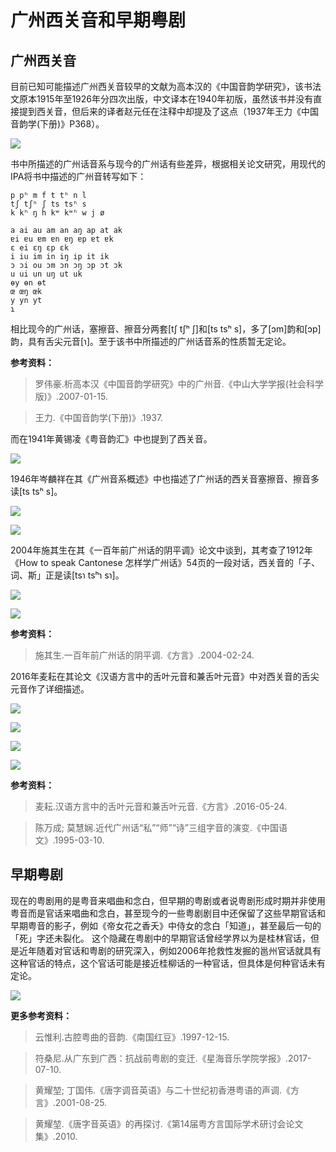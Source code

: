 # 广州西关音和早期粤剧

## 广州西关音

目前已知可能描述广州西关音较早的文献为高本汉的《中国音韵学研究》，该书法文原本1915年至1926年分四次出版，中文译本在1940年初版，虽然该书并没有直接提到西关音，但后来的译者赵元任在注释中却提及了这点（1937年王力《中国音韵学(下册)》P368）。

<!--
![](https://wx3.sinaimg.cn/large/69144085ly1g8d4wejo0sj20m50vs7bk.jpg)
![](https://s2.ax1x.com/2019/10/29/Kgzd5F.jpg)
-->

![](https://cdn.jsdelivr.net/gh/leimaau/CDN@latest/data-store/historyData/saigwaan_gbh.jpg)

书中所描述的广州话音系与现今的广州话有些差异，根据相关论文研究，用现代的IPA将书中描述的广州音转写如下：

```
p pʰ m f t tʰ n l
tʃ tʃʰ ʃ ts tsʰ s
k kʰ ŋ h kʷ kʷʰ w j ø

a ai au am an aŋ ap at ak
ɐi ɐu ɐm ɐn ɐŋ ɐp ɐt ɐk
ɛ ei ɛŋ ɛp ɛk
i iu im in iŋ ip it ik
ɔ ɔi ou ɔm ɔn ɔŋ ɔp ɔt ɔk
u ui un uŋ ut uk
ɵy ɵn ɵt
œ œŋ œk
y yn yt
ɿ
```

相比现今的广州话，塞擦音、擦音分两套[tʃ tʃʰ ʃ]和[ts tsʰ s]，多了[ɔm]韵和[ɔp]韵，具有舌尖元音[ɿ]。至于该书中所描述的广州话音系的性质暂无定论。

**参考资料：**

> 罗伟豪.析高本汉《中国音韵学研究》中的广州音.《中山大学学报(社会科学版)》.2007-01-15.

> 王力.《中国音韵学(下册)》.1937.

而在1941年黄锡凌《粤音韵汇》中也提到了西关音。

<!--
![](https://wx1.sinaimg.cn/large/69144085ly1g8d4w92pyrj20j30swtb2.jpg)
![](https://s2.ax1x.com/2019/10/29/KgzYD0.jpg)
-->

![](https://cdn.jsdelivr.net/gh/leimaau/CDN@latest/data-store/historyData/saigwaan_jj.jpg)

1946年岑麟祥在其《广州音系概述》中也描述了广州话的西关音塞擦音、擦音多读[ts tsʰ s]。

<!--
![](https://s2.ax1x.com/2019/10/30/K5QQhV.png)
![](https://s2.ax1x.com/2019/10/30/K5QMt0.png)
-->

![](https://cdn.jsdelivr.net/gh/leimaau/CDN@latest/data-store/historyData/saigwaan_gz.png)

![](https://cdn.jsdelivr.net/gh/leimaau/CDN@latest/data-store/historyData/saigwaan_gz2.png)

2004年施其生在其《一百年前广州话的阴平调》论文中谈到，其考查了1912年《How to speak Cantonese 怎样学广州话》54页的一段对话，西关音的「子、词、斯」正是读[tsɿ tsʰɿ sɿ]。

<!--
![](https://s2.ax1x.com/2019/10/31/KoqvWT.png)
![](https://s2.ax1x.com/2019/10/31/KoqzSU.png)
-->

![](https://cdn.jsdelivr.net/gh/leimaau/CDN@latest/data-store/historyData/saigwaan_si.png)

![](https://cdn.jsdelivr.net/gh/leimaau/CDN@latest/data-store/historyData/saigwaan_si2.png)

**参考资料：**

> 施其生.一百年前广州话的阴平调.《方言》.2004-02-24.

2016年麦耘在其论文《汉语方言中的舌叶元音和兼舌叶元音》中对西关音的舌尖元音作了详细描述。

<!--
![](https://wx4.sinaimg.cn/large/69144085ly1g8d6ghwqewj20xu0l016k.jpg)
![](https://wx1.sinaimg.cn/large/69144085ly1g8d6gf0b0dj20vt08ldk7.jpg)
![](https://wx4.sinaimg.cn/large/69144085ly1g8d6gc2it4j20w608z438.jpg)
![](https://wx3.sinaimg.cn/large/69144085ly1g8d6g91mc8j20w50f8ti6.jpg)
![](https://s2.ax1x.com/2019/10/29/Kgz0C4.jpg)
![](https://s2.ax1x.com/2019/10/29/KgzUET.jpg)
![](https://s2.ax1x.com/2019/10/29/KgztbV.jpg)
![](https://s2.ax1x.com/2019/10/29/KgzaUU.jpg)
-->

![](https://cdn.jsdelivr.net/gh/leimaau/CDN@latest/data-store/historyData/saigwaan_makwan.jpg)

![](https://cdn.jsdelivr.net/gh/leimaau/CDN@latest/data-store/historyData/saigwaan_makwan2.jpg)

![](https://cdn.jsdelivr.net/gh/leimaau/CDN@latest/data-store/historyData/saigwaan_makwan3.jpg)

![](https://cdn.jsdelivr.net/gh/leimaau/CDN@latest/data-store/historyData/saigwaan_makwan4.jpg)

**参考资料：**

> 麦耘.汉语方言中的舌叶元音和兼舌叶元音.《方言》.2016-05-24.

> 陈万成; 莫慧娴.近代广州话“私”“师”“诗”三组字音的演变.《中国语文》.1995-03-10.

## 早期粤剧

现在的粤剧用的是粤音来唱曲和念白，但早期的粤剧或者说粤剧形成时期并非使用粤音而是官话来唱曲和念白，甚至现今的一些粤剧剧目中还保留了这些早期官话和早期粤音的影子，例如《帝女花之香夭》中侍女的念白「知道」，甚至最后一句的「死」字还未裂化。
这个隐藏在粤剧中的早期官话曾经学界以为是桂林官话，但是近年随着对官话和粤剧的研究深入，例如2006年抢救性发掘的邕州官话就具有这种官话的特点，这个官话可能是接近桂柳话的一种官话，但具体是何种官话未有定论。

<!--
![](https://wx3.sinaimg.cn/large/69144085ly1g8eaqutxbfj20pa12fn9z.jpg)
![](https://s2.ax1x.com/2019/10/29/KgzyK1.jpg)
-->

![](https://cdn.jsdelivr.net/gh/leimaau/CDN@latest/data-store/historyData/saigwaan_jyutkek.jpg)

**更多参考资料：**

> 云惟利.古腔粤曲的音韵.《南国红豆》.1997-12-15.

> 符桑尼.从广东到广西：抗战前粤剧的变迁.《星海音乐学院学报》.2017-07-10.

> 黄耀堃; 丁国伟.《唐字调音英语》与二十世纪初香港粤语的声调.《方言》.2001-08-25.

> 黄耀堃.《唐字音英语》的再探讨.《第14届粤方言国际学术研讨会论文集》.2010.